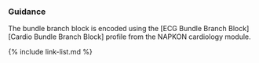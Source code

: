 ### Guidance

The bundle branch block is encoded using the [ECG Bundle Branch Block][Cardio Bundle Branch Block] profile from the NAPKON cardiology module.

{% include link-list.md %}
